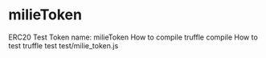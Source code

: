 # milieToken
ERC20 Test Token
name: milieToken
How to compile
    truffle compile
How to test
    truffle test test/milie_token.js